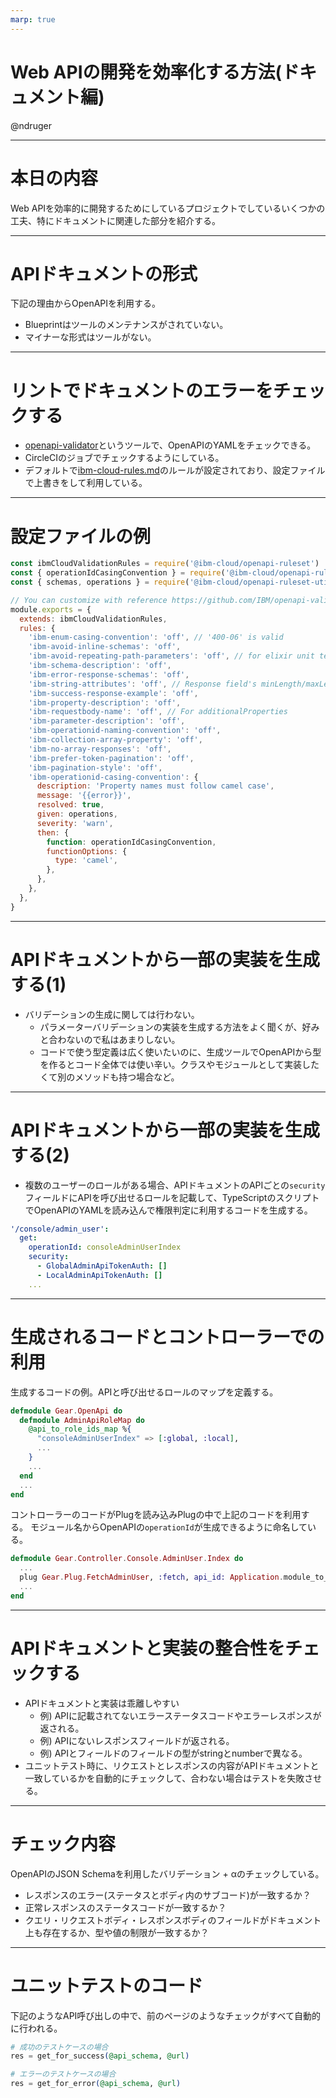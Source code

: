 ```yaml
---
marp: true
---
```


# Web APIの開発を効率化する方法(ドキュメント編)

@ndruger

---

# 本日の内容

Web APIを効率的に開発するためにしているプロジェクトでしているいくつかの工夫、特にドキュメントに関連した部分を紹介する。

---

# APIドキュメントの形式

下記の理由からOpenAPIを利用する。

- Blueprintはツールのメンテナンスがされていない。
- マイナーな形式はツールがない。

---

# リントでドキュメントのエラーをチェックする

- [openapi-validator](https://github.com/IBM/openapi-validator)というツールで、OpenAPIのYAMLをチェックできる。
- CircleCIのジョブでチェックするようにしている。
- デフォルトで[ibm-cloud-rules.md](https://github.com/IBM/openapi-validator/blob/main/docs/ibm-cloud-rules.md)のルールが設定されており、設定ファイルで上書きをして利用している。

---

# 設定ファイルの例

```js
const ibmCloudValidationRules = require('@ibm-cloud/openapi-ruleset')
const { operationIdCasingConvention } = require('@ibm-cloud/openapi-ruleset/src/functions')
const { schemas, operations } = require('@ibm-cloud/openapi-ruleset-utilities/src/collections')

// You can customize with reference https://github.com/IBM/openapi-validator/tree/main/packages/ruleset
module.exports = {
  extends: ibmCloudValidationRules,
  rules: {
    'ibm-enum-casing-convention': 'off', // '400-06' is valid
    'ibm-avoid-inline-schemas': 'off',
    'ibm-avoid-repeating-path-parameters': 'off', // for elixir unit test util doesn't support this
    'ibm-schema-description': 'off',
    'ibm-error-response-schemas': 'off',
    'ibm-string-attributes': 'off', // Response field's minLength/maxLength/pattern is optional
    'ibm-success-response-example': 'off',
    'ibm-property-description': 'off',
    'ibm-requestbody-name': 'off', // For additionalProperties
    'ibm-parameter-description': 'off',
    'ibm-operationid-naming-convention': 'off',
    'ibm-collection-array-property': 'off',
    'ibm-no-array-responses': 'off',
    'ibm-prefer-token-pagination': 'off',
    'ibm-pagination-style': 'off',
    'ibm-operationid-casing-convention': {
      description: 'Property names must follow camel case',
      message: '{{error}}',
      resolved: true,
      given: operations,
      severity: 'warn',
      then: {
        function: operationIdCasingConvention,
        functionOptions: {
          type: 'camel',
        },
      },
    },
  },
}
```

---

# APIドキュメントから一部の実装を生成する(1)

- バリデーションの生成に関しては行わない。
  - パラメーターバリデーションの実装を生成する方法をよく聞くが、好みと合わないので私はあまりしない。
  - コードで使う型定義は広く使いたいのに、生成ツールでOpenAPIから型を作るとコード全体では使い辛い。クラスやモジュールとして実装したくて別のメソッドも持つ場合など。

---


# APIドキュメントから一部の実装を生成する(2)

- 複数のユーザーのロールがある場合、APIドキュメントのAPIごとの`security`フィールドにAPIを呼び出せるロールを記載して、TypeScriptのスクリプトでOpenAPIのYAMLを読み込んで権限判定に利用するコードを生成する。

```yaml
'/console/admin_user':
  get:
    operationId: consoleAdminUserIndex
    security:
      - GlobalAdminApiTokenAuth: []
      - LocalAdminApiTokenAuth: []
    ...
```

---

# 生成されるコードとコントローラーでの利用

生成するコードの例。APIと呼び出せるロールのマップを定義する。
```elixir
defmodule Gear.OpenApi do
  defmodule AdminApiRoleMap do
    @api_to_role_ids_map %{
      "consoleAdminUserIndex" => [:global, :local],
      ...
    }
    ...
  end
  ...
end
```

コントローラーのコードがPlugを読み込みPlugの中で上記のコードを利用する。
モジュール名からOpenAPIの`operationId`が生成できるように命名している。
```elixir
defmodule Gear.Controller.Console.AdminUser.Index do
  ...
  plug Gear.Plug.FetchAdminUser, :fetch, api_id: Application.module_to_api_id(__MODULE__)
  ...
end
```

---

# APIドキュメントと実装の整合性をチェックする

- APIドキュメントと実装は乖離しやすい
  - 例) APIに記載されてないエラーステータスコードやエラーレスポンスが返される。
  - 例) APIにないレスポンスフィールドが返される。
  - 例) APIとフィールドのフィールドの型がstringとnumberで異なる。
- ユニットテスト時に、リクエストとレスポンスの内容がAPIドキュメントと一致しているかを自動的にチェックして、合わない場合はテストを失敗させる。

---

# チェック内容

OpenAPIのJSON Schemaを利用したバリデーション + αのチェックしている。

- レスポンスのエラー(ステータスとボディ内のサブコード)が一致するか？
- 正常レスポンスのステータスコードが一致するか？
- クエリ・リクエストボディ・レスポンスボディのフィールドがドキュメント上も存在するか、型や値の制限が一致するか？

---

# ユニットテストのコード

下記のようなAPI呼び出しの中で、前のページのようなチェックがすべて自動的に行われる。
```elixir
# 成功のテストケースの場合
res = get_for_success(@api_schema, @url)

# エラーのテストケースの場合
res = get_for_error(@api_schema, @url)
```
